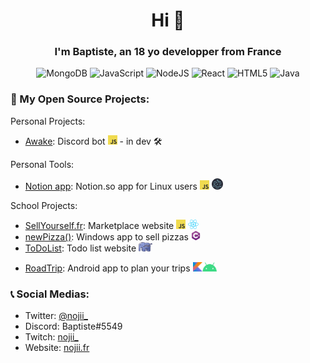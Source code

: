 <h1 align="center">Hi 👋</h1>

<h3 align="center">I'm Baptiste, an 18 yo developper from France</h3>
<div align="center"> 
  
![MongoDB](https://img.shields.io/badge/MongoDB-%234ea94b.svg?style=for-the-badge&logo=mongodb&logoColor=white)
![JavaScript](https://img.shields.io/badge/javascript-%23323330.svg?style=for-the-badge&logo=javascript&logoColor=%23F7DF1E) 
![NodeJS](https://img.shields.io/badge/node.js-6DA55F?style=for-the-badge&logo=node.js&logoColor=white) 
![React](https://img.shields.io/badge/react-%2320232a.svg?style=for-the-badge&logo=react&logoColor=%2361DAFB)
![HTML5](https://img.shields.io/badge/html5-%23E34F26.svg?style=for-the-badge&logo=html5&logoColor=white)
![Java](https://img.shields.io/badge/java-%23ED8B00.svg?style=for-the-badge&logo=java&logoColor=white) 
  
</div>
<h3>🧩 My Open Source Projects: </h3>


Personal Projects:
- [Awake](https://github.com/Baptiiiiste/Awake): Discord bot <img src="img/js.png" width="15px" height="15px">  - in dev 🛠️

Personal Tools:
- [Notion app](https://github.com/Baptiiiiste/notion-app): Notion.so app for Linux users <img src="img/js.png" width="15px" height="15px"> <img src="img/electron.png" width="18px" height="18px">


School Projects:
- [SellYourself.fr](https://github.com/Baptiiiiste/SellYourself): Marketplace website <img src="img/js.png" width="15px" height="15px"> <img src="img/react.png" width="17px" height="15px">
- [newPizza()](https://github.com/Baptiiiiste/newPizza): Windows app to sell pizzas <img src="img/csharp.png" width="15px" height="15px">
- [ToDoList](https://github.com/Baptiiiiste/ToDoList): Todo list website <img src="img/php.png" width="22px" height="15px">
<!-- - [MiniJeux](https://github.com/Baptiiiiste/MiniJeux): MiniGames website <img src="img/nextjs.png" width="15px" height="15px"> -->
- [RoadTrip](https://github.com/Baptiiiiste/RoadTrip): Android app to plan your trips <img src="img/kotlin.png" width="15px" height="15px"><img src="img/android.png" width="23px" height="15px">


<h3>📞 Social Medias: </h3>

- Twitter: [@nojii_](https://twitter.com/nojii_)
- Discord: Baptiste#5549
- Twitch: [nojii_](https://www.twitch.tv/nojii_)
- Website: [nojii.fr](https://nojii.fr)


